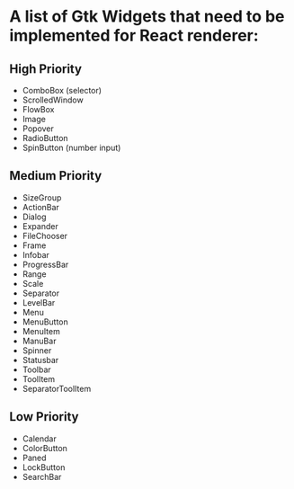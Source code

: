 # A list of Gtk Widgets that need to be implemented for React renderer:

## High Priority

- ComboBox (selector)
- ScrolledWindow
- FlowBox
- Image
- Popover
- RadioButton
- SpinButton (number input)

## Medium Priority

- SizeGroup
- ActionBar
- Dialog
- Expander
- FileChooser
- Frame
- Infobar
- ProgressBar
- Range
- Scale
- Separator
- LevelBar
- Menu
- MenuButton
- MenuItem
- ManuBar
- Spinner
- Statusbar
- Toolbar
- ToolItem
- SeparatorToolItem

## Low Priority

- Calendar
- ColorButton
- Paned
- LockButton
- SearchBar
